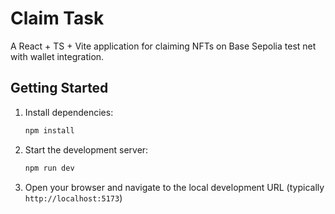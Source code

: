 # Claim Task

A React + TS + Vite application for claiming NFTs on Base Sepolia test net with wallet integration.

## Getting Started

1. Install dependencies:
   ```bash
   npm install
   ```

2. Start the development server:
   ```bash
   npm run dev
   ```

3. Open your browser and navigate to the local development URL (typically `http://localhost:5173`)
